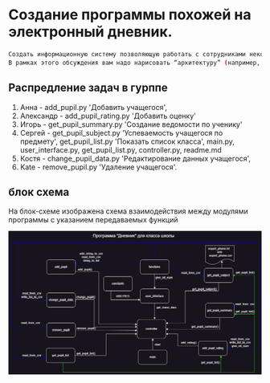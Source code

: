 # Создание программы похожей на электронный дневник.
```sh
Создать информационную систему позволяющую работать с сотрудниками некой компании \ студентами вуза \ учениками школы
В рамках этого обсуждения вам надо нарисовать “архитектуру” (например, в виде блок-схемы) для работы данного приложения.
```

## Распредление задач в гурппе

1. Анна - add_pupil.py 'Добавить учащегося',
2. Александр - add_pupil_rating.py 'Добавить оценку'
3. Игорь - get_pupil_summary.py 'Создание ведомости по ученику'
4. Сергей - get_pupil_subject.py 'Успеваемость учащегося по предмету', get_pupil_list.py 'Показать список класса', main.py, user_interface.py, get_pupil_list.py, controller.py, readme.md
5. Костя - change_pupil_data.py 'Редактирование данных учащегося',
6. Kate - remove_pupil.py 'Удаление учащегося'.



## блок схема

На блок-схеме изображена схема взаимодействия между модулями программы с указанием передаваемых функций

![блок-схема](дневник.png)


